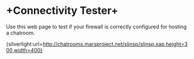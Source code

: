 # +Connectivity Tester+


Use this web page to test if your firewall is correctly configured for hosting a chatroom.

{silverlight:url=http://chatrooms.marsproject.net/slinsp/slinsp.xap,height=300,width=400}